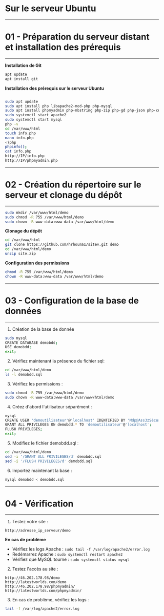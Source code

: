 # Sur le serveur Ubuntu 

---------
# 01 - Préparation du serveur distant et installation des prérequis
---------

**Installation de Git**
```bash
apt update
apt install git
```

**Installation des prérequis sur le serveur Ubuntu**


```bash

sudo apt update
sudo apt install php libapache2-mod-php php-mysql
sudo apt install phpmyadmin php-mbstring php-zip php-gd php-json php-curl (password : Mdp@Ass3zSécuris3)
sudo systemctl start apache2
sudo systemctl start mysql
php -v
cd /var/www/html
touch info.php
nano info.php
<?php
phpinfo();
cat info.php
http://IP/info.php
http://IP/phpmyadmin.php

```



---------
# 02 - Création du répertoire sur le serveur et clonage du dépôt
---------

```bash
sudo mkdir /var/www/html/demo
sudo chmod -R 755 /var/www/html/demo
sudo chown -R www-data:www-data /var/www/html/demo
```


**Clonage du dépôt**
```bash
cd /var/www/html
git clone https://github.com/hrhouma1/sitev.git demo
cd /var/www/html/demo
unzip site.zip

```

**Configuration des permissions**
```bash
chmod -R 755 /var/www/html/demo
chown -R www-data:www-data /var/www/html/demo
```

---------
# 03 - Configuration de la base de données
---------

1. Création de la base de donnée
   
```bash
sudo mysql
CREATE DATABASE demobdd;
USE demobdd;
exit;
```

2. Vérifiez maintenant la présence du fichier sql:
   
```bash
cd /var/www/html/demo
ls -l demobdd.sql
```

3. Vérifiez les permissions :
   
```bash
sudo chmod -R 755 /var/www/html/demo
sudo chown -R www-data:www-data /var/www/html/demo
```


4. Créez d'abord l'utilisateur séparément :
   
```bash
mysql
CREATE USER 'demoutilisateur'@'localhost' IDENTIFIED BY 'Mdp@Ass3zSécuris3';
GRANT ALL PRIVILEGES ON demobdd.* TO 'demoutilisateur'@'localhost';
FLUSH PRIVILEGES;
exit;
```

5. Modifiez le fichier demobdd.sql :
```bash
cd /var/www/html/demo
sed -i '/GRANT ALL PRIVILEGES/d' demobdd.sql
sed -i '/FLUSH PRIVILEGES/d' demobdd.sql
```

6. Importez maintenant la base :
```bash
mysql demobdd < demobdd.sql
```

---------
# 04 - Vérification
---------

1. Testez votre site :
```
http://adresse_ip_serveur/demo
```


**En cas de problème**
- Vérifiez les logs Apache : `sudo tail -f /var/log/apache2/error.log`
- Redémarrez Apache : `sudo systemctl restart apache2`
- Vérifiez que MySQL tourne : `sudo systemctl status mysql`


2. Testez l'accès au site :
```
http://46.202.178.98/demo
http://latestworlds.com/demo
http://46.202.178.98/phpmyadmin/
http://latestworlds.com/phpmyadmin/
```

3. En cas de problème, vérifiez les logs :
```bash
tail -f /var/log/apache2/error.log
```

